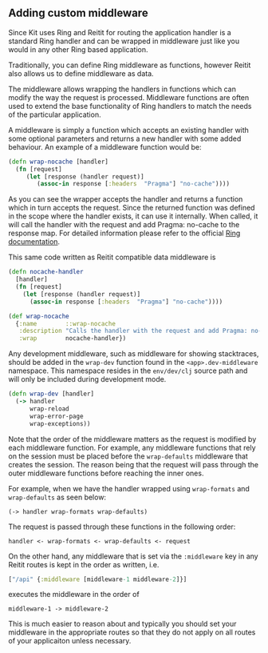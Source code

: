 ## Adding custom middleware

Since Kit uses Ring and Reitit for routing the application handler
is a standard Ring handler and can be wrapped in middleware
just like you would in any other Ring based application.

Traditionally, you can define Ring middleware as functions, however Reitit also allows us to define middleware as data.

The middleware allows wrapping the handlers in functions which can modify the way the request is processed. 
Middleware functions are often used to extend the base functionality of Ring handlers to match the needs of 
the particular application.

A middleware is simply a function which accepts an existing handler with some optional parameters and returns a new handler with some added behaviour. An example of a middleware function would be:

```clojure
(defn wrap-nocache [handler]
  (fn [request]
     (let [response (handler request)]
        (assoc-in response [:headers  "Pragma"] "no-cache"))))
```

As you can see the wrapper accepts the handler and returns a function which in turn accepts the request. Since the returned function was defined in the scope where the handler exists, it can use it internally. When called, it will call the handler with the request and add Pragma: no-cache to the response map. For detailed information please refer to the official [Ring documentation](https://github.com/ring-clojure/ring/wiki).

This same code written as Reitit compatible data middleware is

```clojure
(defn nocache-handler
  [handler]
  (fn [request]
    (let [response (handler request)]
      (assoc-in response [:headers  "Pragma"] "no-cache"))))

(def wrap-nocache
  {:name        ::wrap-nocache
   :description "Calls the handler with the request and add Pragma: no-cache to the response map"
   :wrap        nocache-handler})
```

Any development middleware, such as middleware for showing stacktraces, should be added in the `wrap-dev` function found in the `<app>.dev-middleware` namespace.
This namespace resides in the `env/dev/clj` source path and will only be included during development mode.
 

```clojure
(defn wrap-dev [handler]
  (-> handler
      wrap-reload
      wrap-error-page
      wrap-exceptions))  
```    

Note that the order of the middleware matters as the request is modified by each middleware function. For example, any middleware functions that rely on the session must be placed before the `wrap-defaults` middleware that creates the session. The reason being that the request will pass through the outer middleware functions before reaching the inner ones.

For example, when we have the handler wrapped using `wrap-formats` and `wrap-defaults` as seen below:

```
(-> handler wrap-formats wrap-defaults)
```

The request is passed through these functions in the following order:

```
handler <- wrap-formats <- wrap-defaults <- request
```

On the other hand, any middleware that is set via the `:middleware` key in any Reitit routes is kept in the order as written, i.e.

```clojure
["/api" {:middleware [middleware-1 middleware-2]}]
```

executes the middleware in the order of 

```
middleware-1 -> middleware-2
```

This is much easier to reason about and typically you should set your middleware in the appropriate routes so that they do not apply on all routes of your applicaiton unless necessary.
